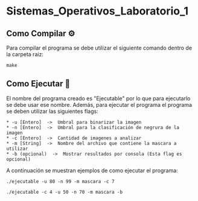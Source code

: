 # Sistemas_Operativos_Laboratorio_1

## Como Compilar ⚙️

Para compilar el programa se debe utilizar el siguiente comando dentro de la carpeta raiz:

```
make
```

## Como Ejecutar 🚀

El nombre del programa creado es "Ejecutable" por lo que para ejecutarlo se debe usar ese nombre. Además, para ejecutar el programa el programa se deben utilizar las siguientes flags:

    * -u [Entero]  ->  Umbral para binarizar la imagen
    * -n [Entero]  ->  Umbral para la clasificación de negrura de la imagen
    * -c [Entero]  ->  Cantidad de imagenes a analizar
    * -m [String]  ->  Nombre del archivo que contiene la mascara a utilizar
    * -b (opcional)  ->  Mostrar resultados por consola (Esta flag es opcional)

A continuación se muestran ejemplos de como ejecutar el programa:

```
./ejecutable -u 80 -n 99 -m mascara -c 7
```

```
./ejecutable -c 4 -u 50 -n 70 -m mascara -b
```

